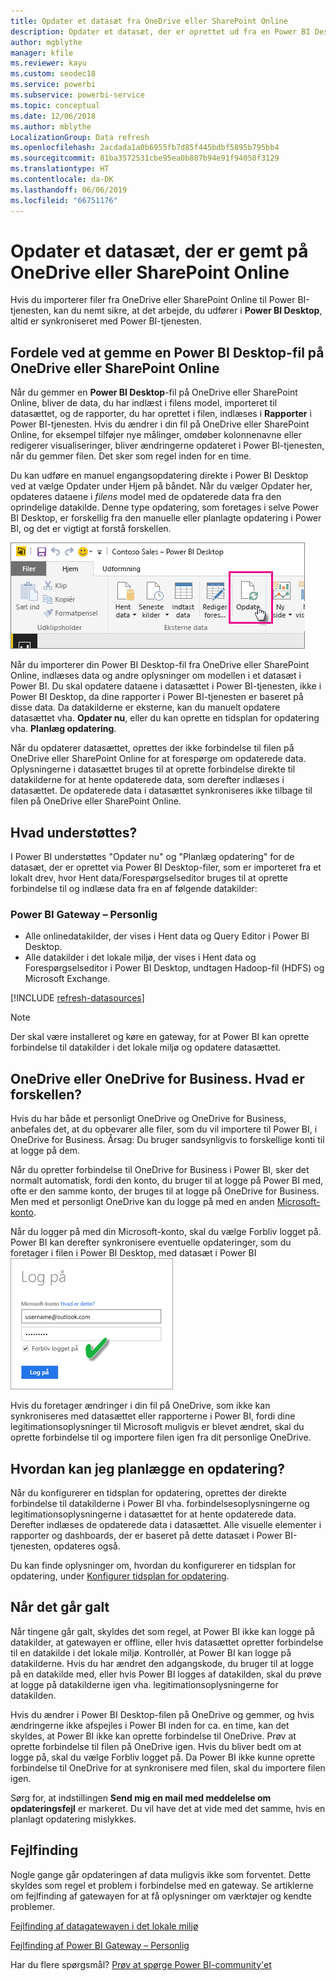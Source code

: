 ```yaml
---
title: Opdater et datasæt fra OneDrive eller SharePoint Online
description: Opdater et datasæt, der er oprettet ud fra en Power BI Desktop-fil på OneDrive eller SharePoint Online
author: mgblythe
manager: kfile
ms.reviewer: kayu
ms.custom: seodec18
ms.service: powerbi
ms.subservice: powerbi-service
ms.topic: conceptual
ms.date: 12/06/2018
ms.author: mblythe
LocalizationGroup: Data refresh
ms.openlocfilehash: 2acdada1a0b6955fb7d85f445bdbf5895b795bb4
ms.sourcegitcommit: 81ba3572531cbe95ea0b887b94e91f94050f3129
ms.translationtype: HT
ms.contentlocale: da-DK
ms.lasthandoff: 06/06/2019
ms.locfileid: "66751176"
---
```

# <a name="refresh-a-dataset-stored-on-onedrive-or-sharepoint-online"></a>Opdater et datasæt, der er gemt på OneDrive eller SharePoint Online
Hvis du importerer filer fra OneDrive eller SharePoint Online til Power BI-tjenesten, kan du nemt sikre, at det arbejde, du udfører i **Power BI Desktop**, altid er synkroniseret med Power BI-tjenesten.

## <a name="advantages-of-storing-a-power-bi-desktop-file-on-onedrive-or-sharepoint-online"></a>Fordele ved at gemme en Power BI Desktop-fil på OneDrive eller SharePoint Online
Når du gemmer en **Power BI Desktop**-fil på OneDrive eller SharePoint Online, bliver de data, du har indlæst i filens model, importeret til datasættet, og de rapporter, du har oprettet i filen, indlæses i **Rapporter** i Power BI-tjenesten. Hvis du ændrer i din fil på OneDrive eller SharePoint Online, for eksempel tilføjer nye målinger, omdøber kolonnenavne eller redigerer visualiseringer, bliver ændringerne opdateret i Power BI-tjenesten, når du gemmer filen. Det sker som regel inden for en time.

Du kan udføre en manuel engangsopdatering direkte i Power BI Desktop ved at vælge Opdater under Hjem på båndet. Når du vælger Opdater her, opdateres dataene i *filens* model med de opdaterede data fra den oprindelige datakilde. Denne type opdatering, som foretages i selve Power BI Desktop, er forskellig fra den manuelle eller planlagte opdatering i Power BI, og det er vigtigt at forstå forskellen.

![](media/refresh-desktop-file-onedrive/pbix-refresh.png)

Når du importerer din Power BI Desktop-fil fra OneDrive eller SharePoint Online, indlæses data og andre oplysninger om modellen i et datasæt i Power BI. Du skal opdatere dataene i datasættet i Power BI-tjenesten, ikke i Power BI Desktop, da dine rapporter i Power BI-tjenesten er baseret på disse data. Da datakilderne er eksterne, kan du manuelt opdatere datasættet vha. **Opdater nu**, eller du kan oprette en tidsplan for opdatering vha. **Planlæg opdatering**.

Når du opdaterer datasættet, oprettes der ikke forbindelse til filen på OneDrive eller SharePoint Online for at forespørge om opdaterede data. Oplysningerne i datasættet bruges til at oprette forbindelse direkte til datakilderne for at hente opdaterede data, som derefter indlæses i datasættet. De opdaterede data i datasættet synkroniseres ikke tilbage til filen på OneDrive eller SharePoint Online.

## <a name="whats-supported"></a>Hvad understøttes?
I Power BI understøttes "Opdater nu" og "Planlæg opdatering" for de datasæt, der er oprettet via Power BI Desktop-filer, som er importeret fra et lokalt drev, hvor Hent data/Forespørgselseditor bruges til at oprette forbindelse til og indlæse data fra en af følgende datakilder:

### <a name="power-bi-gateway---personal"></a>Power BI Gateway – Personlig
* Alle onlinedatakilder, der vises i Hent data og Query Editor i Power BI Desktop.
* Alle datakilder i det lokale miljø, der vises i Hent data og Forespørgselseditor i Power BI Desktop, undtagen Hadoop-fil (HDFS) og Microsoft Exchange.

<!-- Refresh Data sources-->
[!INCLUDE [refresh-datasources](./includes/refresh-datasources.md)]

> [!NOTE]
> Der skal være installeret og køre en gateway, for at Power BI kan oprette forbindelse til datakilder i det lokale miljø og opdatere datasættet.
> 
> 

## <a name="onedrive-or-onedrive-for-business-whats-the-difference"></a>OneDrive eller OneDrive for Business. Hvad er forskellen?
Hvis du har både et personligt OneDrive og OneDrive for Business, anbefales det, at du opbevarer alle filer, som du vil importere til Power BI, i OneDrive for Business. Årsag: Du bruger sandsynligvis to forskellige konti til at logge på dem.

Når du opretter forbindelse til OneDrive for Business i Power BI, sker det normalt automatisk, fordi den konto, du bruger til at logge på Power BI med, ofte er den samme konto, der bruges til at logge på OneDrive for Business. Men med et personligt OneDrive kan du logge på med en anden [Microsoft-konto](https://account.microsoft.com).

Når du logger på med din Microsoft-konto, skal du vælge Forbliv logget på. Power BI kan derefter synkronisere eventuelle opdateringer, som du foretager i filen i Power BI Desktop, med datasæt i Power BI  
    ![](media/refresh-desktop-file-onedrive/refresh_signin_keepmesignedin.png)

Hvis du foretager ændringer i din fil på OneDrive, som ikke kan synkroniseres med datasættet eller rapporterne i Power BI, fordi dine legitimationsoplysninger til Microsoft muligvis er blevet ændret, skal du oprette forbindelse til og importere filen igen fra dit personlige OneDrive.

## <a name="how-do-i-schedule-refresh"></a>Hvordan kan jeg planlægge en opdatering?
Når du konfigurerer en tidsplan for opdatering, oprettes der direkte forbindelse til datakilderne i Power BI vha. forbindelsesoplysningerne og legitimationsoplysningerne i datasættet for at hente opdaterede data. Derefter indlæses de opdaterede data i datasættet. Alle visuelle elementer i rapporter og dashboards, der er baseret på dette datasæt i Power BI-tjenesten, opdateres også.

Du kan finde oplysninger om, hvordan du konfigurerer en tidsplan for opdatering, under [Konfigurer tidsplan for opdatering](refresh-scheduled-refresh.md).

## <a name="when-things-go-wrong"></a>Når det går galt
Når tingene går galt, skyldes det som regel, at Power BI ikke kan logge på datakilder, at gatewayen er offline, eller hvis datasættet opretter forbindelse til en datakilde i det lokale miljø. Kontrollér, at Power BI kan logge på datakilderne. Hvis du har ændret den adgangskode, du bruger til at logge på en datakilde med, eller hvis Power BI logges af datakilden, skal du prøve at logge på datakilderne igen vha. legitimationsoplysningerne for datakilden.

Hvis du ændrer i Power BI Desktop-filen på OneDrive og gemmer, og hvis ændringerne ikke afspejles i Power BI inden for ca. en time, kan det skyldes, at Power BI ikke kan oprette forbindelse til OneDrive. Prøv at oprette forbindelse til filen på OneDrive igen. Hvis du bliver bedt om at logge på, skal du vælge Forbliv logget på. Da Power BI ikke kunne oprette forbindelse til OneDrive for at synkronisere med filen, skal du importere filen igen.

Sørg for, at indstillingen **Send mig en mail med meddelelse om opdateringsfejl** er markeret. Du vil have det at vide med det samme, hvis en planlagt opdatering mislykkes.

## <a name="troubleshooting"></a>Fejlfinding
Nogle gange går opdateringen af data muligvis ikke som forventet. Dette skyldes som regel et problem i forbindelse med en gateway. Se artiklerne om fejlfinding af gatewayen for at få oplysninger om værktøjer og kendte problemer.

[Fejlfinding af datagatewayen i det lokale miljø](service-gateway-onprem-tshoot.md)

[Fejlfinding af Power BI Gateway – Personlig](service-admin-troubleshooting-power-bi-personal-gateway.md)

Har du flere spørgsmål? [Prøv at spørge Power BI-community'et](http://community.powerbi.com/)

